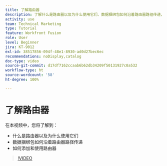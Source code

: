 ```yaml
---
title: 了解路由器
description: 了解什么是路由器以及为什么使用它们、数据捆绑包如何沿着路由器路径传递，以及如何添加和使用路由器，一切尽在  [!DNL Adobe Workfront Fusion]。
activity: use
team: Technical Marketing
type: Tutorial
feature: Workfront Fusion
role: User
level: Beginner
jira: KT-9012
exl-id: 38517856-094f-48e1-8930-ad0d27bec6ec
recommendations: noDisplay,catalog
doc-type: video
source-git-commit: d17df7162ccaab6b62db34209f50131927c0a532
workflow-type: ht
source-wordcount: '58'
ht-degree: 100%

---
```


# 了解路由器

在本视频中，您将了解到：

* 什么是路由器以及为什么使用它们
* 数据捆绑包如何沿着路由器路径传递
* 如何添加和使用路由器

>[!VIDEO](https://video.tv.adobe.com/v/3416563/?quality=12&learn=on&enablevpops&captions=chi_hans)
